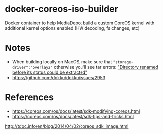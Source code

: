 # docker-coreos-iso-builder
Docker container to help MediaDepot build a custom CoreOS kernel with additional kernel options enabled (HW decoding, fs changes, etc)


# Notes
- When building locally on MacOS, make sure that `"storage-driver":"overlay2"` otherwise you'll see tar errors:
 ["Directory renamed before its status could be extracted"](https://github.com/docker/hub-feedback/issues/727)
- https://github.com/dokku/dokku/issues/2953

# References
- https://coreos.com/os/docs/latest/sdk-modifying-coreos.html
- https://coreos.com/os/docs/latest/sdk-tips-and-tricks.html

http://tdoc.info/en/blog/2014/04/02/coreos_sdk_image.html